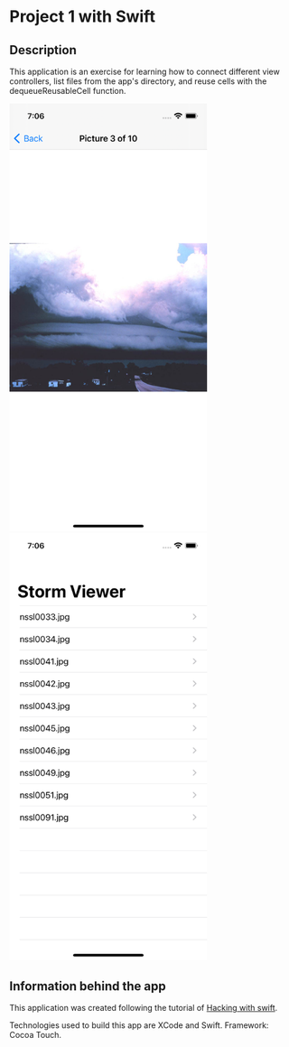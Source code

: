# Project 1 with Swift

## Description
This application is an exercise for learning how to connect different view controllers, list files from the app's directory, and reuse cells with the dequeueReusableCell function.
<p>
    <img src="extraPhoto/project1a.png" width="350px">
    <img src="extraPhoto/project1b.png" width="350px">
</p>

## Information behind the app
This application was created following the tutorial of [Hacking with swift](https://www.hackingwithswift.com/100).

Technologies used to build this app are XCode and Swift. 
Framework: Cocoa Touch.